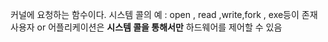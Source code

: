 커널에 요청하는 함수이다.
시스템 콜의 예 : open , read ,write,fork , exe등이 존재
사용자 or 어플리케이션은 **시스템 콜을 통해서만** 하드웨어를 제어할 수 있음

